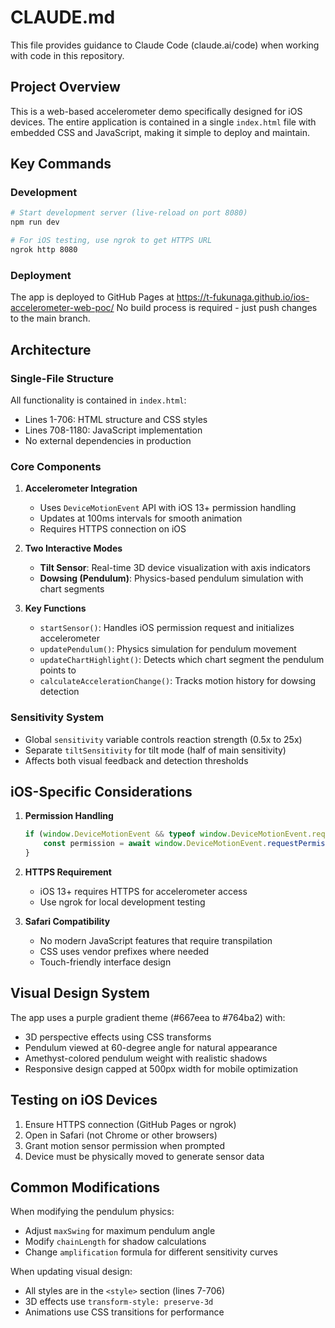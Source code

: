 # CLAUDE.md

This file provides guidance to Claude Code (claude.ai/code) when working with code in this repository.

## Project Overview

This is a web-based accelerometer demo specifically designed for iOS devices. The entire application is contained in a single `index.html` file with embedded CSS and JavaScript, making it simple to deploy and maintain.

## Key Commands

### Development
```bash
# Start development server (live-reload on port 8080)
npm run dev

# For iOS testing, use ngrok to get HTTPS URL
ngrok http 8080
```

### Deployment
The app is deployed to GitHub Pages at https://t-fukunaga.github.io/ios-accelerometer-web-poc/
No build process is required - just push changes to the main branch.

## Architecture

### Single-File Structure
All functionality is contained in `index.html`:
- Lines 1-706: HTML structure and CSS styles
- Lines 708-1180: JavaScript implementation
- No external dependencies in production

### Core Components

1. **Accelerometer Integration**
   - Uses `DeviceMotionEvent` API with iOS 13+ permission handling
   - Updates at 100ms intervals for smooth animation
   - Requires HTTPS connection on iOS

2. **Two Interactive Modes**
   - **Tilt Sensor**: Real-time 3D device visualization with axis indicators
   - **Dowsing (Pendulum)**: Physics-based pendulum simulation with chart segments

3. **Key Functions**
   - `startSensor()`: Handles iOS permission request and initializes accelerometer
   - `updatePendulum()`: Physics simulation for pendulum movement
   - `updateChartHighlight()`: Detects which chart segment the pendulum points to
   - `calculateAccelerationChange()`: Tracks motion history for dowsing detection

### Sensitivity System
- Global `sensitivity` variable controls reaction strength (0.5x to 25x)
- Separate `tiltSensitivity` for tilt mode (half of main sensitivity)
- Affects both visual feedback and detection thresholds

## iOS-Specific Considerations

1. **Permission Handling**
   ```javascript
   if (window.DeviceMotionEvent && typeof window.DeviceMotionEvent.requestPermission === 'function') {
       const permission = await window.DeviceMotionEvent.requestPermission();
   }
   ```

2. **HTTPS Requirement**
   - iOS 13+ requires HTTPS for accelerometer access
   - Use ngrok for local development testing

3. **Safari Compatibility**
   - No modern JavaScript features that require transpilation
   - CSS uses vendor prefixes where needed
   - Touch-friendly interface design

## Visual Design System

The app uses a purple gradient theme (#667eea to #764ba2) with:
- 3D perspective effects using CSS transforms
- Pendulum viewed at 60-degree angle for natural appearance
- Amethyst-colored pendulum weight with realistic shadows
- Responsive design capped at 500px width for mobile optimization

## Testing on iOS Devices

1. Ensure HTTPS connection (GitHub Pages or ngrok)
2. Open in Safari (not Chrome or other browsers)
3. Grant motion sensor permission when prompted
4. Device must be physically moved to generate sensor data

## Common Modifications

When modifying the pendulum physics:
- Adjust `maxSwing` for maximum pendulum angle
- Modify `chainLength` for shadow calculations
- Change `amplification` formula for different sensitivity curves

When updating visual design:
- All styles are in the `<style>` section (lines 7-706)
- 3D effects use `transform-style: preserve-3d`
- Animations use CSS transitions for performance